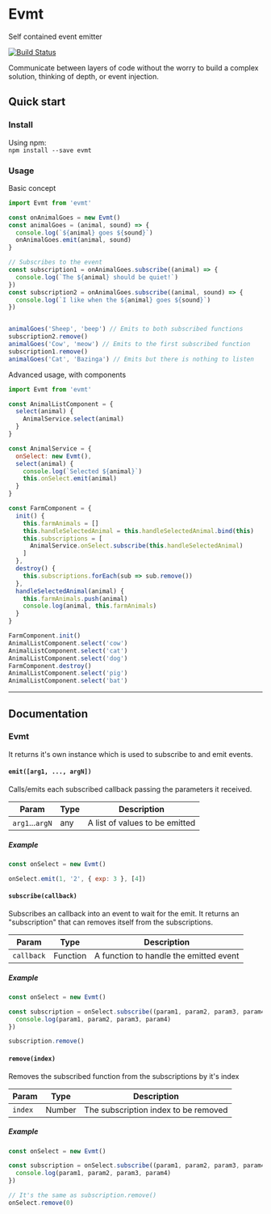 # Evmt
Self contained event emitter

[![Build Status](https://travis-ci.org/klauskpm/evmt.svg?branch=master)](https://travis-ci.org/klauskpm/evmt)

Communicate between layers of code without the worry to build a complex solution, thinking of depth, or event injection.

## Quick start

### Install
Using npm:  
`npm install --save evmt`

### Usage
Basic concept
````javascript
import Evmt from 'evmt'

const onAnimalGoes = new Evmt()
const animalGoes = (animal, sound) => {
  console.log(`${animal} goes ${sound}`)
  onAnimalGoes.emit(animal, sound)
}

// Subscribes to the event
const subscription1 = onAnimalGoes.subscribe((animal) => {
  console.log(`The ${animal} should be quiet!`)
})
const subscription2 = onAnimalGoes.subscribe((animal, sound) => {
  console.log(`I like when the ${animal} goes ${sound}`)
})


animalGoes('Sheep', 'beep') // Emits to both subscribed functions
subscription2.remove()
animalGoes('Cow', 'meow') // Emits to the first subscribed function
subscription1.remove()
animalGoes('Cat', 'Bazinga') // Emits but there is nothing to listen
````

Advanced usage, with components
```javascript
import Evmt from 'evmt'

const AnimalListComponent = {
  select(animal) {
    AnimalService.select(animal)
  }
}

const AnimalService = {
  onSelect: new Evmt(),
  select(animal) {
    console.log(`Selected ${animal}`)
    this.onSelect.emit(animal)
  }
}

const FarmComponent = {
  init() {
    this.farmAnimals = []
    this.handleSelectedAnimal = this.handleSelectedAnimal.bind(this)
    this.subscriptions = [
      AnimalService.onSelect.subscribe(this.handleSelectedAnimal)
    ]
  },
  destroy() {
    this.subscriptions.forEach(sub => sub.remove())
  },
  handleSelectedAnimal(animal) {
    this.farmAnimals.push(animal)
    console.log(animal, this.farmAnimals)
  }
}

FarmComponent.init()
AnimalListComponent.select('cow')
AnimalListComponent.select('cat')
AnimalListComponent.select('dog')
FarmComponent.destroy()
AnimalListComponent.select('pig')
AnimalListComponent.select('bat')
```

----

## Documentation

### Evmt
It returns it's own instance which is used to subscribe to and emit events.

#### `emit([arg1, ..., argN])`
Calls/emits each subscribed callback passing the parameters it received.

|Param|Type|Description|
|-|-|-|
|`arg1`...`argN`|any|A list of values to be emitted|

##### Example
```javascript
const onSelect = new Evmt()

onSelect.emit(1, '2', { exp: 3 }, [4])
```

#### `subscribe(callback)`
Subscribes an callback into an event to wait for the emit. It returns an "subscription" that can removes itself from the subscriptions.

|Param|Type|Description|
|-|-|-|
|`callback`|Function|A function to handle the emitted event|

##### Example
```javascript
const onSelect = new Evmt()

const subscription = onSelect.subscribe((param1, param2, param3, param4) => {
  console.log(param1, param2, param3, param4)
})

subscription.remove()
```

#### `remove(index)`
Removes the subscribed function from the subscriptions by it's index

|Param|Type|Description|
|-|-|-|
|`index`|Number|The subscription index to be removed|

##### Example
```javascript
const onSelect = new Evmt()

const subscription = onSelect.subscribe((param1, param2, param3, param4) => {
  console.log(param1, param2, param3, param4)
})

// It's the same as subscription.remove()
onSelect.remove(0)
```